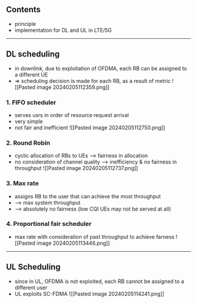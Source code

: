 ## Contents
- principle
- implementation for DL and UL in LTE/5G
---
## DL scheduling
- in downlink, due to exploitation of OFDMA, each RB can be assigned to a different UE
- => scheduling decision is made for each RB, as a result of metric
![[Pasted image 20240205112359.png]]
### 1. FIFO scheduler
- serves usrs in order of resource request arrival
- very simple
- not fair and inefficient
![[Pasted image 20240205112750.png]]

### 2. Round Robin
- cyclic allocation of RBs to UEs -->  fairness in allocation
- no consideration of channel quality --> inefficiency & no fairness in throughput
![[Pasted image 20240205112737.png]]

### 3. Max rate
- assigns RB to the user that can achieve the most throughput
- --> max system throughput
- --> absolutely no fairness (low CQI UEs may not be served at all)

### 4. Proportional fair scheduler
- max rate with consideration of past throughput to achieve farness
![[Pasted image 20240205113446.png]]

---

## UL Scheduling
- since in UL, OFDMA is not exploited, each RB cannot be assigned to a different user
- UL exploits SC-FDMA
![[Pasted image 20240205114241.png]]
